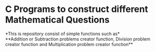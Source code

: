 <h1> C Programs to construct different Mathematical Questions</h1>
*This is repository consist of simple functions such as*<br/>
**Addition or Subtraction problems creator function, Division problem creator function and Multiplication problem creator function**
